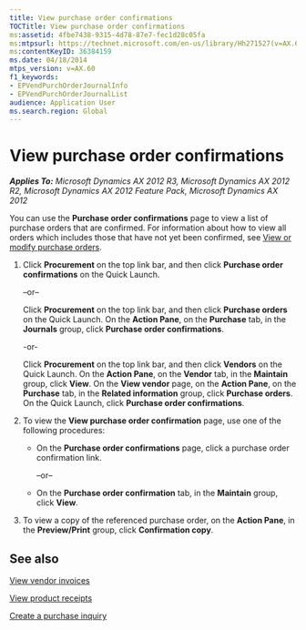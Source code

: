 ```yaml
---
title: View purchase order confirmations
TOCTitle: View purchase order confirmations
ms:assetid: 4fbe7438-9315-4d78-87e7-fec1d28c05fa
ms:mtpsurl: https://technet.microsoft.com/en-us/library/Hh271527(v=AX.60)
ms:contentKeyID: 36384159
ms.date: 04/18/2014
mtps_version: v=AX.60
f1_keywords:
- EPVendPurchOrderJournalInfo
- EPVendPurchOrderJournalList
audience: Application User
ms.search.region: Global
---
```


# View purchase order confirmations 


_**Applies To:** Microsoft Dynamics AX 2012 R3, Microsoft Dynamics AX 2012 R2, Microsoft Dynamics AX 2012 Feature Pack, Microsoft Dynamics AX 2012_

You can use the **Purchase order confirmations** page to view a list of purchase orders that are confirmed. For information about how to view all orders which includes those that have not yet been confirmed, see [View or modify purchase orders](view-or-modify-purchase-orders.md).

1.  Click **Procurement** on the top link bar, and then click **Purchase order confirmations** on the Quick Launch.
    
    –or–
    
    Click **Procurement** on the top link bar, and then click **Purchase orders** on the Quick Launch. On the **Action Pane**, on the **Purchase** tab, in the **Journals** group, click **Purchase order confirmations**.
    
    \-or-
    
    Click **Procurement** on the top link bar, and then click **Vendors** on the Quick Launch. On the **Action Pane**, on the **Vendor** tab, in the **Maintain** group, click **View**. On the **View vendor** page, on the **Action Pane**, on the **Purchase** tab, in the **Related information** group, click **Purchase orders**. On the Quick Launch, click **Purchase order confirmations**.

2.  To view the **View purchase order confirmation** page, use one of the following procedures:
    
      - On the **Purchase order confirmations** page, click a purchase order confirmation link.
        
        –or–
    
      - On the **Purchase order confirmation** tab, in the **Maintain** group, click **View**.

3.  To view a copy of the referenced purchase order, on the **Action Pane**, in the **Preview/Print** group, click **Confirmation copy**.

## See also

[View vendor invoices](view-vendor-invoices.md)

[View product receipts](view-product-receipts.md)

[Create a purchase inquiry](create-a-purchase-inquiry.md)

  


